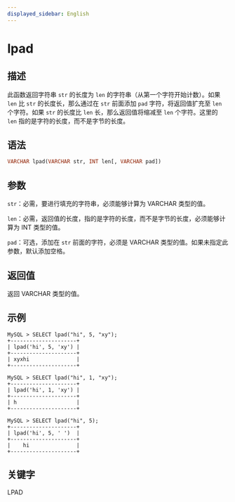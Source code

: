 ```yaml
---
displayed_sidebar: English
---
```


# lpad

## 描述

此函数返回字符串 `str` 的长度为 `len` 的字符串（从第一个字符开始计数）。如果 `len` 比 `str` 的长度长，那么通过在 `str` 前面添加 `pad` 字符，将返回值扩充至 `len` 个字符。如果 `str` 的长度比 `len` 长，那么返回值将缩减至 `len` 个字符。这里的 `len` 指的是字符的长度，而不是字节的长度。

## 语法

```Haskell
VARCHAR lpad(VARCHAR str, INT len[, VARCHAR pad])
```

## 参数

`str`：必需，要进行填充的字符串，必须能够计算为 VARCHAR 类型的值。

`len`：必需，返回值的长度，指的是字符的长度，而不是字节的长度，必须能够计算为 INT 类型的值。

`pad`：可选，添加在 `str` 前面的字符，必须是 VARCHAR 类型的值。如果未指定此参数，默认添加空格。

## 返回值

返回 VARCHAR 类型的值。

## 示例

```Plain
MySQL > SELECT lpad("hi", 5, "xy");
+---------------------+
| lpad('hi', 5, 'xy') |
+---------------------+
| xyxhi               |
+---------------------+

MySQL > SELECT lpad("hi", 1, "xy");
+---------------------+
| lpad('hi', 1, 'xy') |
+---------------------+
| h                   |
+---------------------+

MySQL > SELECT lpad("hi", 5);
+---------------------+
| lpad('hi', 5, ' ')  |
+---------------------+
|    hi               |
+---------------------+
```

## 关键字

LPAD